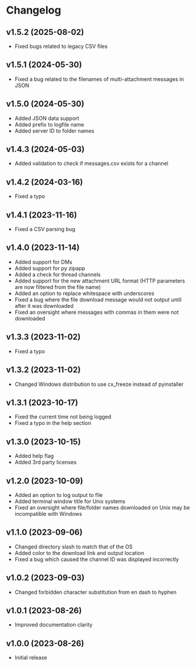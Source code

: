 Changelog
========================

v1.5.2 (2025-08-02)
------------------------
* Fixed bugs related to legacy CSV files

v1.5.1 (2024-05-30)
------------------------
* Fixed a bug related to the filenames of multi-attachment messages in JSON

v1.5.0 (2024-05-30)
------------------------
* Added JSON data support
* Added prefix to logfile name
* Added server ID to folder names

v1.4.3 (2024-05-03)
------------------------
* Added validation to check if messages.csv exists for a channel

v1.4.2 (2024-03-16)
------------------------
* Fixed a typo

v1.4.1 (2023-11-16)
------------------------
* Fixed a CSV parsing bug

v1.4.0 (2023-11-14)
------------------------
* Added support for DMs
* Added support for py zipapp
* Added a check for thread channels
* Added support for the new attachment URL format (HTTP parameters are now filtered from the file name)
* Added an option to replace whitespace with underscores
* Fixed a bug where the file download message would not output until after it was downloaded
* Fixed an oversight where messages with commas in them were not downloaded

v1.3.3 (2023-11-02)
------------------------
* Fixed a typo

v1.3.2 (2023-11-02)
------------------------
* Changed Windows distribution to use cx_freeze instead of pyinstaller

v1.3.1 (2023-10-17)
------------------------
* Fixed the current time not being logged
* Fixed a typo in the help section

v1.3.0 (2023-10-15)
------------------------
* Added help flag
* Added 3rd party licenses

v1.2.0 (2023-10-09)
------------------------
* Added an option to log output to file
* Added terminal window title for Unix systems
* Fixed an oversight where file/folder names downloaded on Unix may be incompatible with Windows

v1.1.0 (2023-09-06)
------------------------
* Changed directory slash to match that of the OS
* Added color to the download link and output location
* Fixed a bug which caused the channel ID was displayed incorrectly

v1.0.2 (2023-09-03)
------------------------
* Changed forbidden character substitution from en dash to hyphen

v1.0.1 (2023-08-26)
------------------------
* Improved documentation clarity

v1.0.0 (2023-08-26)
------------------------
* Initial release
